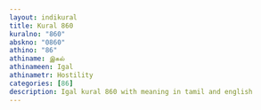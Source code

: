 ```yaml
---
layout: indikural
title: Kural 860
kuralno: "860"
abskno: "0860"
athino: "86"
athiname: இகல்
athinameen: Igal
athinametr: Hostility
categories: [86]
description: Igal kural 860 with meaning in tamil and english 
---
```


